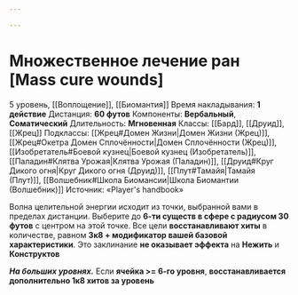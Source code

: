```yaml
---

---
```

# Множественное лечение ран [Mass cure wounds]
5 уровень, [[Воплощение]], [[Биомантия]]
Время накладывания: **1 действие**
Дистанция: **60 футов**
Компоненты: **Вербальный**, **Соматический**
Длительность: **Мгновенная**
Классы: [[Бард]], [[Друид]], [[Жрец]]
Подклассы: [[Жрец#Домен Жизни|Домен Жизни (Жрец)]], [[Жрец#Окетра Домен Сплочённости|Домен Сплочённости (Жрец)]], [[Изобретатель#Боевой кузнец|Боевой кузнец (Изобретатель)]], [[Паладин#Клятва Урожая|Клятва Урожая (Паладин)]], [[Друид#Круг Дикого огня|Круг Дикого огня (Друид)]], [[Плут#Тамайя|Тамайя (Плут)]], [[Волшебник#Школа Биомансии|Школа Биомантии (Волшебник)]]
Источник: «Player's handbook»

Волна целительной энергии исходит из точки, выбранной вами в пределах дистанции. Выберите до **6-ти существ в сфере с радиусом 30 футов** с центром на этой точке. Все цели **восстанавливают хиты** в количестве, равном **3к8 + модификатор вашей базовой характеристики**. Это заклинание **не оказывает эффекта** на **Нежить** и **Конструктов**

**_На больших уровнях._** Если **ячейка >= 6-го уровня**, **восстанавливается дополнительно 1к8 хитов за уровень**